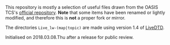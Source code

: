 This repository is mostly a selection of useful files drawn from the OASIS TCS's [official repository](https://github.com/oasis-tcs/dita-lwdita/). __Note__ that some items have been renamed or lightly modified, and therefore this is __not__ a proper fork or mirror.

The directories `Live_lw-(map|topic)` are made using version 1.4 of [LiveDTD](http://www.sagehill.net/livedtd/).

Initialised on 2018.03.08.Thu after a release for public review. 